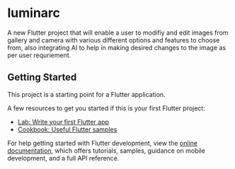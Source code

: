 # luminarc

A new Flutter project that will enable a user to modifiy and edit images from gallery and camera with various different options and features to choose from, also integrating AI to help in making desired changes to the image as per user requriement.

## Getting Started

This project is a starting point for a Flutter application.

A few resources to get you started if this is your first Flutter project:

- [Lab: Write your first Flutter app](https://docs.flutter.dev/get-started/codelab)
- [Cookbook: Useful Flutter samples](https://docs.flutter.dev/cookbook)

For help getting started with Flutter development, view the
[online documentation](https://docs.flutter.dev/), which offers tutorials,
samples, guidance on mobile development, and a full API reference.
